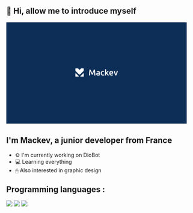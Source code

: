 ## 👋 Hi, allow me to introduce myself 

<img src="https://github.com/Mackevv/Mackevv/blob/main/mackev/mackev.jpg" width="480" height="270"/>

## I'm Mackev, a junior developer from France

- ⚙ I'm currently working on DioBot 
- 💻 Learning everything 
- 🖱 Also interested in graphic design

## Programming languages :

<p>
  <img src="https://img.shields.io/badge/-JavaScript-f0db4f?style=square&logo=javascript&logoColor=323330" />
  <img src="https://img.shields.io/badge/-NodeJS-3c873a?style=square&logo=node.js&logoColor=f7fff9" />
  <img src="https://img.shields.io/badge/-GitHub-333333?style=square&logo=github&logoColor=f5f5f5" />
<p/> 
